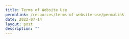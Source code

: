 ```yaml
---
title: Terms of Website Use
permalink: /resources/terms-of-website-use/permalink
date: 2022-07-14
layout: post
description: ""
---
```

